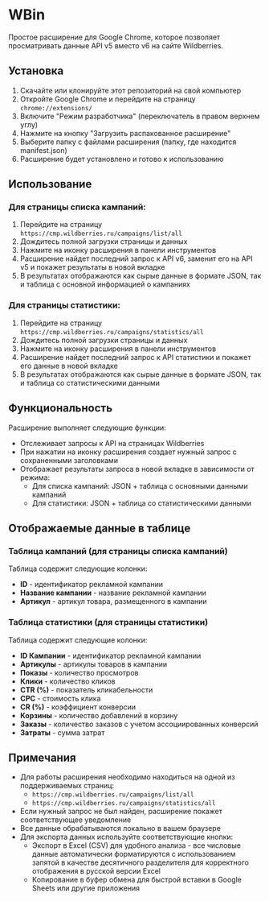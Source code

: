 # WBin

Простое расширение для Google Chrome, которое позволяет просматривать данные API v5 вместо v6 на сайте Wildberries.

## Установка

1. Скачайте или клонируйте этот репозиторий на свой компьютер
2. Откройте Google Chrome и перейдите на страницу `chrome://extensions/`
3. Включите "Режим разработчика" (переключатель в правом верхнем углу)
4. Нажмите на кнопку "Загрузить распакованное расширение"
5. Выберите папку с файлами расширения (папку, где находится manifest.json)
6. Расширение будет установлено и готово к использованию

## Использование

### Для страницы списка кампаний:

1. Перейдите на страницу `https://cmp.wildberries.ru/campaigns/list/all`
2. Дождитесь полной загрузки страницы и данных
3. Нажмите на иконку расширения в панели инструментов
4. Расширение найдет последний запрос к API v6, заменит его на API v5 и покажет результаты в новой вкладке
5. В результатах отображаются как сырые данные в формате JSON, так и таблица с основной информацией о кампаниях

### Для страницы статистики:

1. Перейдите на страницу `https://cmp.wildberries.ru/campaigns/statistics/all`
2. Дождитесь полной загрузки страницы и данных
3. Нажмите на иконку расширения в панели инструментов
4. Расширение найдет последний запрос к API статистики и покажет его данные в новой вкладке
5. В результатах отображаются как сырые данные в формате JSON, так и таблица со статистическими данными

## Функциональность

Расширение выполняет следующие функции:
- Отслеживает запросы к API на страницах Wildberries
- При нажатии на иконку расширения создает нужный запрос с сохраненными заголовками
- Отображает результаты запроса в новой вкладке в зависимости от режима:
  - Для списка кампаний: JSON + таблица с основными данными кампаний
  - Для статистики: JSON + таблица со статистическими данными

## Отображаемые данные в таблице

### Таблица кампаний (для страницы списка кампаний)

Таблица содержит следующие колонки:
- **ID** - идентификатор рекламной кампании
- **Название кампании** - название рекламной кампании
- **Артикул** - артикул товара, размещенного в кампании

### Таблица статистики (для страницы статистики)

Таблица содержит следующие колонки:
- **ID Кампании** - идентификатор рекламной кампании
- **Артикулы** - артикулы товаров в кампании
- **Показы** - количество просмотров
- **Клики** - количество кликов
- **CTR (%)** - показатель кликабельности
- **CPC** - стоимость клика
- **CR (%)** - коэффициент конверсии
- **Корзины** - количество добавлений в корзину
- **Заказы** - количество заказов с учетом ассоциированных конверсий
- **Затраты** - сумма затрат

## Примечания

- Для работы расширения необходимо находиться на одной из поддерживаемых страниц:
  - `https://cmp.wildberries.ru/campaigns/list/all`
  - `https://cmp.wildberries.ru/campaigns/statistics/all`
- Если нужный запрос не был найден, расширение покажет соответствующее уведомление
- Все данные обрабатываются локально в вашем браузере
- Для экспорта данных используйте соответствующие кнопки:
  - Экспорт в Excel (CSV) для удобного анализа - все числовые данные автоматически форматируются с использованием запятой в качестве десятичного разделителя для корректного отображения в русской версии Excel
  - Копирование в буфер обмена для быстрой вставки в Google Sheets или другие приложения 